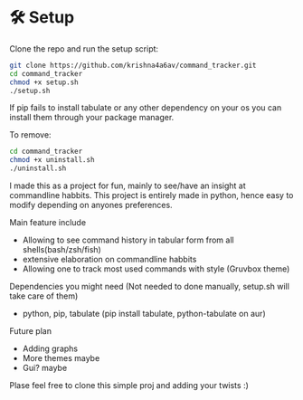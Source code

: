 # 🛠 Setup

Clone the repo and run the setup script:

```bash
git clone https://github.com/krishna4a6av/command_tracker.git
cd command_tracker
chmod +x setup.sh
./setup.sh
```

If pip fails to  install tabulate or any other dependency on your os you can install them through your package manager.


To remove:
```bash
cd command_tracker
chmod +x uninstall.sh
./uninstall.sh
```

I made this as a project for fun, mainly to see/have an insight at commandline habbits. This project is entirely made in python, hence easy to modify depending on anyones preferences.

Main feature include
 - Allowing to see command history in tabular form from all shells(bash/zsh/fish)
 - extensive elaboration on commandline habbits 
 - Allowing one to track most used commands with style (Gruvbox theme)


Dependencies you might need (Not needed to done manually, setup.sh will take care of them)
  - python, pip, tabulate (pip install tabulate, python-tabulate on aur)


Future plan
  - Adding graphs
  - More themes maybe
  - Gui? maybe


Plase feel free to clone this simple proj and adding your twists :)
